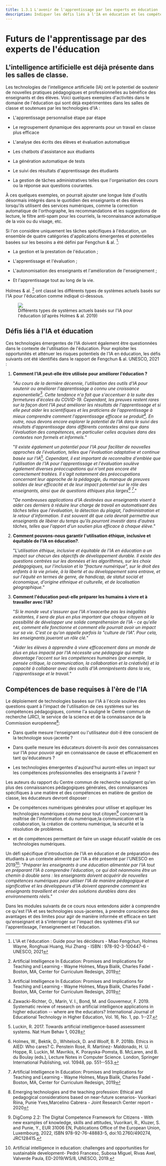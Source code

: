 ```yaml
---
title: 1.3.1 L'avenir de l'apprentissage par les experts en éducation
description: Indiquer les défis liés à l'IA en éducation et les compétences essentielles requises à l'ère de l'IA.
---
```

# Futurs de l'apprentissage par des experts de l'éducation
## L'intelligence artificielle est déjà présente dans les salles de classe.

Les technologies de l'intelligence artificielle (IA) ont le potentiel de soutenir de nouvelles pratiques pédagogiques et professionnelles au bénéfice des enseignants et des élèves. Voici quelques exemples d'activités dans le domaine de l'éducation qui sont déjà expérimentées dans les salles de classe et soutenues par les technologies d'IA :

- L'apprentissage personnalisé étape par étape

- Le regroupement dynamique des apprenants pour un travail en classe plus efficace

- L'analyse des écrits des élèves et évaluation automatique

- Les chatbots d'assistance aux étudiants

- La génération automatique de tests

- Le suivi des résultats d'apprentissage des étudiants

- La gestion de tâches administratives telles que l'organisation des cours ou la réponse aux questions courantes.

À ces quelques exemples, on pourrait ajouter une longue liste d'outils désormais intégrés dans le quotidien des enseignants et des élèves lorsqu'ils utilisent des services numériques, comme la correction automatique de l'orthographe, les recommandations et les suggestions de lecture, le filtre anti-spam pour les courriels, la reconnaissance automatique de la voix ou du visage, etc.

Si l'on considère uniquement les tâches spécifiques à l'éducation, un ensemble de quatre catégories d'applications émergentes et potentielles basées sur les besoins a été défini par Fengchun &amp; al. [^1]:

- La gestion et la prestation de l'éducation ;

- L'apprentissage et l'évaluation ;

- L'autonomisation des enseignants et l'amélioration de l'enseignement ;

- Et l'apprentissage tout au long de la vie.

Holmes &amp; al. [^2] ont classé les différents types de systèmes actuels basés sur l'IA pour l'éducation comme indiqué ci-dessous.

<figure>
	 <img src="Images/AIED-Holmes-systems.png" />
	 <figcaption> Différents types de systèmes actuels basés sur l'IA pour l'éducation (d'après Holmes &amp; al. 2019) </figcaption>
</figure>

## Défis liés à l'IA et éducation

Ces technologies émergentes de l'IA doivent également être questionnées dans le contexte de l'utilisation de l'éducation. Pour exploiter les opportunités et atténuer les risques potentiels de l'IA en éducation, les défis suivants ont été identifiés dans le rapport de Fengchun &amp; al. UNESCO, 2021 :

1.  **Comment l'IA peut-elle être utilisée pour améliorer l'éducation ?**

    "*Au cours de la dernière décennie, l'utilisation des outils d'IA pour soutenir ou améliorer l'apprentissage a connu une croissance exponentielle[^3]. Cette tendance n'a fait que s'accentuer à la suite des fermetures d'écoles du COVID-19. Cependant, les preuves restent rares sur la façon dont l'IA peut améliorer les résultats de l'apprentissage et si elle peut aider les scientifiques et les praticiens de l'apprentissage à mieux comprendre comment l'apprentissage efficace se produit[^4]. En outre, nous devons encore explorer le potentiel de l'IA dans le suivi des résultats d'apprentissage dans différents contextes ainsi que dans l'évaluation des compétences, en particulier celles acquises dans des contextes non formels et informels.*"

    "*Il existe également un potentiel pour l'IA pour faciliter de nouvelles approches de l'évaluation, telles que l'évaluation adaptative et continue basée sur l'IA[^5]. Cependant, il est important de reconnaître d'emblée que l'utilisation de l'IA pour l'apprentissage et l'évaluation soulève également diverses préoccupations qui n'ont pas encore été correctement traitées. Il s'agit notamment des préoccupations concernant leur approche de la pédagogie, du manque de preuves solides de leur efficacité et de leur impact potentiel sur le rôle des enseignants, ainsi que de questions éthiques plus larges[^6] [^7]*."

    "*De nombreuses applications d'IA destinées aux enseignants visent à aider ces derniers à réduire leur charge de travail en automatisant des tâches telles que l'évaluation, la détection du plagiat, l'administration et le retour d'information. Il est souvent dit que cela devrait permettre aux enseignants de libérer du temps qu'ils pourront investir dans d'autres tâches, telles que l'apport d'un soutien plus efficace à chaque élève.*"

2.  **Comment pouvons-nous garantir l'utilisation éthique, inclusive et équitable de l'IA en éducation?**.

    "*L'utilisation éthique, inclusive et équitable de l'IA en éducation a un impact sur chacun des objectifs de développement durable. Il existe des questions centrées sur les données et les algorithmes, sur les choix pédagogiques, sur l'inclusion et la "fracture numérique", sur le droit des enfants à la vie privée, à la liberté et au développement sans entrave, et sur l'équité en termes de genre, de handicap, de statut social et économique, d'origine ethnique et culturelle, et de localisation géographique.*"

3.  **Comment l'éducation peut-elle préparer les humains à vivre et à travailler avec l'IA?**

    "*Si le monde veut s'assurer que l'IA n'exacerbe pas les inégalités existantes, il sera de plus en plus important que chaque citoyen ait la possibilité de développer une solide compréhension de l'IA - ce qu'elle est, comment elle fonctionne et comment elle pourrait avoir un impact sur sa vie. C'est ce qu'on appelle parfois la "culture de l'IA". Pour cela, les enseignants joueront un rôle clé.*"

    "*Aider les élèves à apprendre à vivre efficacement dans un monde de plus en plus impacté par l'IA nécessite une pédagogie qui mette davantage l'accent sur les compétences humaines (par exemple, la pensée critique, la communication, la collaboration et la créativité) et la capacité à collaborer avec des outils d'IA omniprésents dans la vie, l'apprentissage et le travail.*"

## Compétences de base requises à l'ère de l'IA

Le déploiement de technologies basées sur l'IA à l'école soulève des questions quant à l'impact de l'utilisation de ces systèmes sur les compétences pédagogiques, comme l'a souligné le Centre commun de recherche (JRC), le service de la science et de la connaissance de la Commission européenne[^8]:

- Dans quelle mesure l'enseignant ou l'utilisateur doit-il être conscient de la technologie sous-jacente ?

- Dans quelle mesure les éducateurs doivent-ils avoir des connaissances sur l'IA pour pouvoir agir en connaissance de cause et efficacement en tant qu'éducateurs ?

- Les technologies émergentes d'aujourd'hui auront-elles un impact sur les compétences professionnelles des enseignants à l'avenir ?

Les auteurs du rapport du Centre commun de recherche soulignent qu'en plus des connaissances pédagogiques générales, des connaissances spécifiques à une matière et des compétences en matière de gestion de classe, les éducateurs devront disposer :

- De compétences numériques générales pour utiliser et appliquer les technologies numériques comme pour tout citoyen[^9] concernant la maîtrise de l'information et du numérique,la communication et la collaboration, la création de contenu numérique, la sécurité et la résolution de problèmes.

- et de compétences permettant de faire un usage éducatif valable de ces technologies numériques.

Un défi spécifique d'introduction de l'IA en éducation et de préparation des étudiants à un contexte alimenté par l'IA a été présenté par l'UNESCO en 2019[^10]:
"*Préparer les enseignants à une éducation alimentée par l'IA tout en préparant l'IA à comprendre l'éducation, ce qui doit néanmoins être un chemin à double sens : les enseignants doivent acquérir de nouvelles compétences numériques pour utiliser l'IA de manière pédagogique et significative et les développeurs d'IA doivent apprendre comment les enseignants travaillent et créer des solutions durables dans des environnements réels.*"

Dans les modules suivants de ce cours nous entendons aider à comprendre ce qu'est l'IA et ses technologies sous-jacentes, à prendre conscience des avantages et des limites pour agir de manière informée et efficace en tant qu'enseignant et à s'interroger sur l'impact des systèmes d'IA sur l'apprentissage, l'enseignement et l'éducation.

[^1]: L'IA et l'éducation : Guide pour les décideurs - Miao Fengchun, Holmes Wayne, Ronghuai Huang, Hui Zhang - ISBN : 978-92-3-100447-6 - UNESCO, 2021

[^2]: Artificial Intelligence In Education: Promises and Implications for Teaching and Learning - Wayne Holmes, Maya Bialik, Charles Fadel - Boston, MA, Center for Curriculum Redesign, 2019

[^3]: Artificial Intelligence In Education: Promises and Implications for Teaching and Learning - Wayne Holmes, Maya Bialik, Charles Fadel - Boston, MA, Center for Curriculum Redesign, 2019

[^4]: Zawacki-Richter, O., Marín, V. I., Bond, M. and Gouverneur, F. 2019. Systematic review of research on artificial intelligence applications in higher education -- where are the educators? International Journal of Educational Technology in Higher Education, Vol. 16, No. 1, pp. 1--27.

[^5]: Luckin, R. 2017. Towards artificial intelligence-based assessment systems. Nat Hum Behav 1, 0028

[^6]: Holmes, W., Bektik, D., Whitelock, D. and Woolf, B. P. 2018b. Ethics in AIED: Who cares? C. Penstein Rosé, R. Martínez- Maldonado, H. U. Hoppe, R. Luckin, M. Mavrikis, K. Porayska-Pomsta, B. McLaren, and B. du Boulay (eds.), Lecture Notes in Computer Science. London, Springer International Publishing, vol. 10948, pp. 551--553.

[^7]: Artificial Intelligence In Education: Promises and Implications for Teaching and Learning - Wayne Holmes, Maya Bialik, Charles Fadel - Boston, MA, Center for Curriculum Redesign, 2019

[^8]: Emerging technologies and the teaching profession: Ethical and pedagogical considerations based on near-future scenarios- Vuorikari Riina, Punie Yves,Marcelino Cabrera - Joint Research Center report - 2020

[^9]:  DigComp 2.2: The Digital Competence Framework for Citizens - With new examples of knowledge, skills and attitudes, Vuorikari, R., Kluzer, S. and Punie, Y., EUR 31006 EN, Publications Office of the European Union, Luxembourg, 2022, ISBN 978-92-76-48883-5, doi:10.2760/490274, JRC128415.

[^10]: Artificial intelligence in education: challenges and opportunities for sustainable development- Pedró Francesc, Subosa Miguel, Rivas Axel, Valverde Paula, ED-2019/WS/8, UNESCO, 2019.
